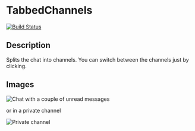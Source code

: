 # TabbedChannels

[![Build Status](https://travis-ci.org/games647/TabbedChannels.svg?branch=master)](https://travis-ci.org/games647/TabbedChannels)

## Description

Splits the chat into channels. You can switch between the channels just by clicking.

## Images

![Chat with a couple of unread messages](http://i.imgur.com/z8dztAk.png)

or in a private channel

![Private channel](http://i.imgur.com/3Xoszh9.png)